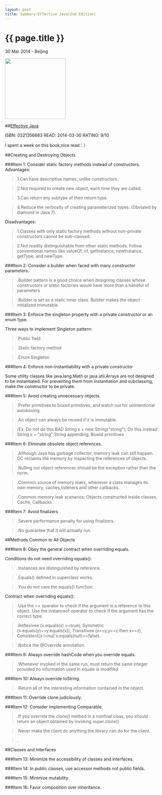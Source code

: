 ```yaml
---
layout: post
title: Summary:Effective Java(2nd Edition) 
---
```


{{ page.title }}
================

<p class="meta">30 Mar 2014 - Beijing</p>
 
<img src="http://ecx.images-amazon.com/images/I/51Om5Z2IiML._BO2,204,203,200_PIsitb-sticker-arrow-click,TopRight,35,-76_AA300_SH20_OU01_.jpg" width="200" />

##[Effective Java](http://www.amazon.com/Effective-Java-Edition-Joshua-Bloch/dp/0321356683/ref=sr_1_1?ie=UTF8&qid=1395706824&sr=8-1&keywords=effective+java)


ISBN: 0321356683 READ: 2014-03-30 RATING: 9/10


I spent a week on this book,nice read：）

##Creating and Destroying Objects

###Item 1:  Consider static factory methods instead of constructors.
Advantages:

> 1.Can have descriptive names, unlike constructors.

> 2.Not required to create new object, each time they are called.

> 3.Can return any subtype of their return type.
 
> 4.Reduce the verbosity of creating parameterized types. (Obviated by diamond in Java 7).

Disadvantages:

> 1.Classes with only static factory methods without non-private constructors cannot be sub-classed.

> 2.Not readily distinguishable from other static methods.  Follow conventional names like valueOf, of, getInstance, newInstance, getType, and newType.

###Item 2:  Consider a builder when faced with many constructor parameters.

> .Builder pattern is a good choice when designing classes whose constructors or static factories would have more than a handful of parameters

> .Builder is set as a static inner class. Builder makes the object initialized immutable.


###Item 3:  Enforce the singleton property with a private constructor or an enum type.

Three ways to implement Singleton pattern:

> .Public field

> .Static factory method

> .Enum Singleton

###Item 4:  Enforce non-instantiability with a private constructor

Some utility classes like java.lang.Math or java.util.Arrays are not designed to be instantiated. For preventing them from instantiation and subclassing, make the constructor to be private.

###Item 5:  Avoid creating unnecessary objects.

> .Prefer primitives to boxed primitives, and watch out for unintentional autoboxing.

> .An object can always be reused if it is immutable.

> /Ex: Do not do this BAD String s = new String("string"); Do
this instead String s = "string";String appending, Boxed primitives

###Item 6:  Eliminate obsolete object references.

> .Although Java has garbage collector, memory leak can still happen. GC reclaims the memory by inspecting the references of objects.

> .Nulling out object references should be the exception rather than the norm.

> .Common source of memory leaks, whenever a class manages its
own memory, caches,listeners and other callbacks.

> .Common memory leak scenarios: Objects constructed inside classes, Cache, Callbacks


###Item 7:  Avoid finalizers

> .Severe performance penalty for using finalizers.

> .No guarantee that it will actually run.

##Methods Common to All Objects

###Item 8:  Obey the general contract when overriding equals.

Conditions do not need overriding equals():

> .Instances are distinguished by reference.

> .Equals() defined in superclass works.

> .You do not care the equals() function.


Contract when overriding equals():

> .Use the == operator to check if the argument is a reference to this object.
Use the instanceof operator to check if the argument has the correct type.

> .Reflexivee (x.equals(x) ==true), Symmetric (x.equals(y)==y.equals(x)), Transitivee (x==y,y==z then
x==z), Consistent(x !=null x.equals(null)==false).

> .Notice the @Override annotation.

###Item 9:  Always override hashCode when you override equals.

> .Whenever invoked in the same run, must return the same integer
provided no information used in equals is modified

###Item 10:  Always override toString.

> .Return all of the interesting information contained in the object.

###Item 11:  Override clone judiciously.

###Item 12:  Consider implementing Comparable.

> .If you override the clone() method in a nonfinal class, you should return an object obtained by invoking super.clone()

> .Never make the client do anything the library can do for the client.

> .

##Classes and Interfaces

###Item 13:  Minimize the accessibility of classes and interfaces.

###Item 14:  In public classes, use accessor methods not public fields.

###Item 15:  Minimize mutability.

###Item 16:  Favor composition over inheritance.


